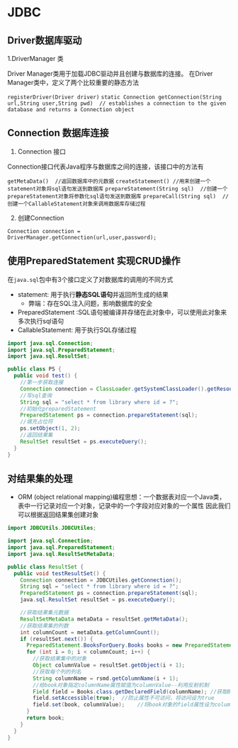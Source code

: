 # JDBC 

## Driver数据库驱动

1.DriverManager 类

Driver Manager类用于加载JDBC驱动并且创建与数据库的连接。 在Driver Manager类中，定义了两个比较重要的静态方法

`registerDriver(Driver driver)`
`static Connection getConnection(String url,String user,String pwd)  // establishes a connection to the given database and returns a Connection object`

## Connection 数据库连接

1. Connection 接口

Connection接口代表Java程序与数据库之间的连接，该接口中的方法有

`getMetaData()  //返回数据库中的元数据`
`createStatement() //用来创建一个statement对象将sql语句发送到数据库`
`prepareStatement(String sql)  //创建一个prepareStatement对象将参数化sql语句发送到数据库`
`prepareCall(String sql)  //创建一个CallableStatement对象来调用数据库存储过程`

2. 创建Connection

`Connection connection = DriverManager.getConnection(url,user,password);`

## 使用PreparedStatement 实现CRUD操作
在`java.sql`包中有3个接口定义了对数据库的调用的不同方式
* statement: 用于执行**静态SQL语句**并返回所生成的结果
  * 弊端：存在SQL注入问题，影响数据库的安全
* PreparedStatement :SQL语句被编译并存储在此对象中，可以使用此对象来多次执行sql语句
* CallableStatement: 用于执行SQL存储过程

```java
import java.sql.Connection;
import java.sql.PreparedStatement;
import java.sql.ResultSet;

public class PS {
  public void test() {
    //第一步获取连接
    Connection connection = ClassLoader.getSystemClassLoader().getResourceAsStream("jdbc.properties");
    //写sql查询
    String sql = "select * from library where id = ?";
    //初始化preparedStatement
    PreparedStatement ps = connection.prepareStatement(sql);
    //填充占位符
    ps.setObject(1, 2);
    //返回结果集
    ResultSet resultSet = ps.executeQuery();
  }
}
```



## 对结果集的处理

* ORM (object relational mapping)编程思想：一个数据表对应一个Java类，表中一行记录对应一个对象，记录中的一个字段对应对象的一个属性
因此我们可以根据返回结果集创建对象

```java
import JDBCUtils.JDBCUtiles;

import java.sql.Connection;
import java.sql.PreparedStatement;
import java.sql.ResultSetMetaData;

public class ResultSet {
  public void testResultSet() {
    Connection connection = JDBCUtiles.getConnection();
    String sql = "select * from library where id = ?";
    PreparedStatement ps = connection.prepareStatement(sql);
    java.sql.ResultSet resultSet = ps.executeQuery();

    //获取结果集元数据
    ResultSetMetaData metaData = resultSet.getMetaData();
    //获取结果集的列数
    int columnCount = metaData.getColumnCount();
    if (resultSet.next()) {
      PreparedStatement.BooksForQuery.Books books = new PreparedStatement.BooksForQuery.Books();
      for (int i = 0; i < columnCount; i++) {
        //获取结果集中的对象
        Object columnValue = resultSet.getObject(i + 1);
        //获取每个列的列名
        String columnName = rsmd.getColumnName(i + 1);
        //给book对象指定columnName属性赋值为columnValue--利用反射机制
        Field field = Books.class.getDeclaredField(columnName); //获取Books类的属性Fields
        field.setAccessible(true);  //防止属性不可访问，将访问设为true
        field.set(book, columnValue);    //将book对象的field属性设为columnValue值
      }
      return book;
    }
  }
}
```
